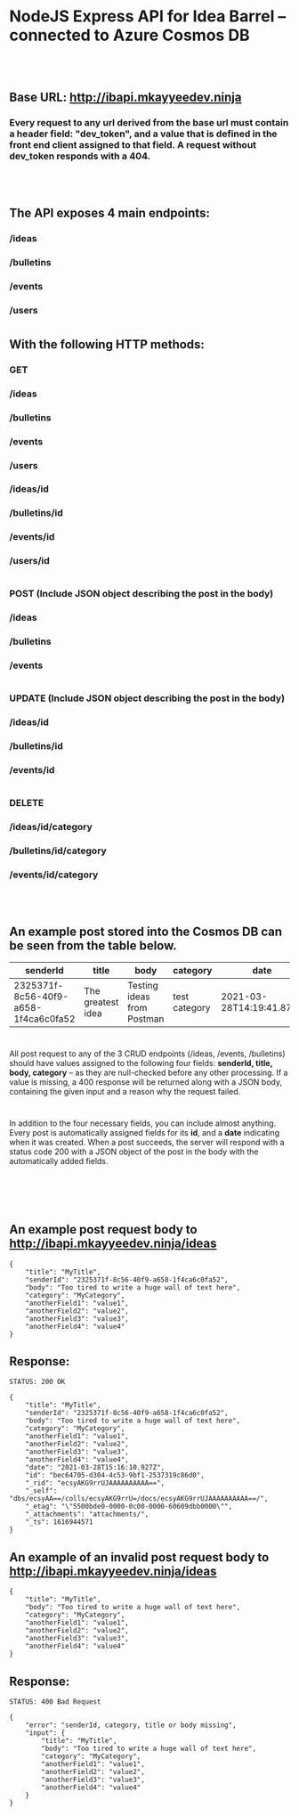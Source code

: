 # NodeJS Express API for Idea Barrel – connected to Azure Cosmos DB
<br></br>

## Base URL: http://ibapi.mkayyeedev.ninja

### Every request to any url derived from the base url must contain a header field: "dev_token", and a value that is defined in the front end client assigned to that field. A request without dev_token responds with a 404.
<br></br> 


## The API exposes 4 main endpoints:

### /ideas
### /bulletins
### /events
### /users

#
## With the following HTTP methods:

### **GET**
### /ideas
### /bulletins
### /events
### /users
### /ideas/id
### /bulletins/id
### /events/id
### /users/id
#

### **POST** (Include JSON object describing the post in the body)
### /ideas
### /bulletins
### /events
#

### **UPDATE** (Include JSON object describing the post in the body)
### /ideas/id
### /bulletins/id
### /events/id
#

### **DELETE**
### /ideas/id/category
### /bulletins/id/category
### /events/id/category

<br></br>
## An example post stored into the Cosmos DB can be seen from the table below.

|senderId|title|body|category|date|id|
|--------|-----|----|--------|----|--|
|2325371f-8c56-40f9-a658-1f4ca6c0fa52|The greatest idea|Testing ideas from Postman|test category|2021-03-28T14:19:41.875Z|"22d4a7ad-624a-4f7e-9c7d-efff1e47c2d6"|

#
All post request to any of the 3 CRUD endpoints (/ideas, /events, /bulletins) should have values assigned to the following four fields: **senderId, title, body, category** – as they are null-checked before any other processing. If a value is missing, a 400 response will be returned along with a JSON body, containing the given input and a reason why the request failed. 
#
In addition to the four necessary fields, you can include almost anything. Every post is automatically assigned fields for its **id**, and a **date** indicating when it was created. When a post succeeds, the server will respond with a status code 200 with a JSON object of the post in the body with the automatically added fields.
#

<br></br>
## An example post request body to http://ibapi.mkayyeedev.ninja/ideas

```
{
    "title": "MyTitle",
    "senderId": "2325371f-8c56-40f9-a658-1f4ca6c0fa52",
    "body": "Too tired to write a huge wall of text here",
    "category": "MyCategory",
    "anotherField1": "value1",
    "anotherField2": "value2",
    "anotherField3": "value3",
    "anotherField4": "value4"
}
```
## Response:
```
STATUS: 200 OK

{
    "title": "MyTitle",
    "senderId": "2325371f-8c56-40f9-a658-1f4ca6c0fa52",
    "body": "Too tired to write a huge wall of text here",
    "category": "MyCategory",
    "anotherField1": "value1",
    "anotherField2": "value2",
    "anotherField3": "value3",
    "anotherField4": "value4",
    "date": "2021-03-28T15:16:10.927Z",
    "id": "bec64705-d304-4c53-9bf1-2537319c86d0",
    "_rid": "ecsyAKG9rrUJAAAAAAAAAA==",
    "_self": "dbs/ecsyAA==/colls/ecsyAKG9rrU=/docs/ecsyAKG9rrUJAAAAAAAAAA==/",
    "_etag": "\"5500bde0-0000-0c00-0000-60609dbb0000\"",
    "_attachments": "attachments/",
    "_ts": 1616944571
}
```


## An example of an invalid post request body to http://ibapi.mkayyeedev.ninja/ideas

```
{
    "title": "MyTitle",
    "body": "Too tired to write a huge wall of text here",
    "category": "MyCategory",
    "anotherField1": "value1",
    "anotherField2": "value2",
    "anotherField3": "value3",
    "anotherField4": "value4"
}
```
## Response:
```
STATUS: 400 Bad Request

{
    "error": "senderId, category, title or body missing",
    "input": {
        "title": "MyTitle",
        "body": "Too tired to write a huge wall of text here",
        "category": "MyCategory",
        "anotherField1": "value1",
        "anotherField2": "value2",
        "anotherField3": "value3",
        "anotherField4": "value4"
    }
}
```
